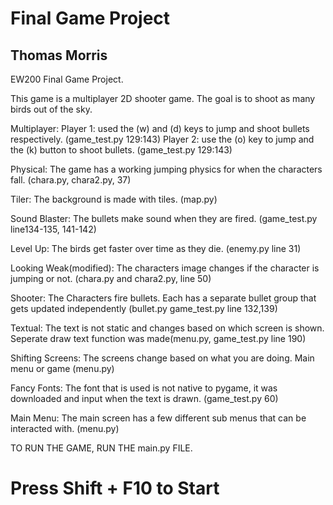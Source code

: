 # Final Game Project
## Thomas Morris
 
 EW200 Final Game Project. 

This game is a multiplayer 2D shooter game. The goal is to shoot as many birds out of the sky.


Multiplayer: Player 1: used the (w) and (d) keys to jump and shoot bullets respectively. (game_test.py 129:143) Player 2: use the (o) key to jump and the (k) button to shoot bullets. (game_test.py 129:143)

Physical: The game has a working jumping physics for when the characters fall. (chara.py, chara2.py, 37)

Tiler: The background is made with tiles. (map.py)

Sound Blaster: The bullets make sound when they are fired. (game_test.py line134-135, 141-142)

Level Up: The birds get faster over time as they die. (enemy.py line 31)

Looking Weak(modified): The characters image changes if the character is jumping or not. (chara.py and chara2.py, line 50)

Shooter: The Characters fire bullets. Each has a separate bullet group that gets updated independently (bullet.py game_test.py line 132,139)

Textual: The text is not static and changes based on which screen is shown. Seperate draw text function was made(menu.py, game_test.py line 190)

Shifting Screens: The screens change based on what you are doing. Main menu or game (menu.py)

Fancy Fonts: The font that is used is not native to pygame, it was downloaded and input when the text is drawn. (game_test.py 60)

Main Menu: The main screen has a few different sub menus that can be interacted with. (menu.py)

TO RUN THE GAME, RUN THE main.py FILE.
# Press Shift + F10 to Start
